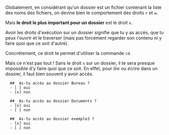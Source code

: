 
Globalement, en considérant qu'un dossier est un fichier contenant la liste des noms des fichiers, on devine bien le comportement des droits `r` et `w`.

Mais **le droit le plus important pour un dossier** est le droit `x`.

Avoir les droits d'exécution sur un dossier signifie que tu y as accès, que tu peux l'ouvrir et le traverser (mais pas forcément regarder son contenu ni y faire quoi que ce soit d'autre).

Concrètement, ce droit te permet d'utiliser la commande `cd`.

Mais ce n'est pas tout ! Sans le droit `x` sur un dossier, il te sera presque impossible d'y faire quoi que ce soit.
En effet, pour *lire* ou *écrire* dans un dossier, il faut bien souvent y avoir accès.

```{quizdown} 
  ##  As-tu accès au dossier Bureau ? 
  - [ ] oui
  - [x] non
```
```{quizdown} 
  ##  As-tu accès au dossier Documents ? 
  - [x] oui
  - [ ] non
```
```{quizdown} 
  ##  As-tu accès au dossier exemple3 ? 
  - [x] oui
  - [ ] non
